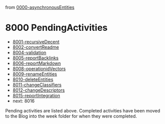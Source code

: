 from [0000-asynchronousEntities](../0000-asynchronousEntities.md)
# 8000 PendingActivities
- [8001-recursiveDecent](../6blog/21/21-3%20Summer/21-33/8001-recursiveDecent.md)
- [8002-convertReadme](../6blog/21/21-3%20Summer/21-32/8002-convertReadme.md)
- [8004-validation](8004-validation.md)
- [8005-reportBacklinks](8005-reportBacklinks.md)
- [8006-reportMarkdown](8006-reportMarkdown.md)
- [8008-operationidVectors](8008-operationidVectors.md)
- [8009-renameEntities](8009-renameEntities.md)
- [8010-deleteEntities](8010-deleteEntities.md)
- [8011-changeClassifiers](8011-changeClassifiers.md)
- [8012-changeDescriptors](8012-changeDescriptors.md)
- [8015-reportIntegration](8015-reportIntegration.md)
- next: 8016

Pending activities are listed above. Completed activities have been moved to the Blog into the week folder for when they were completed.
